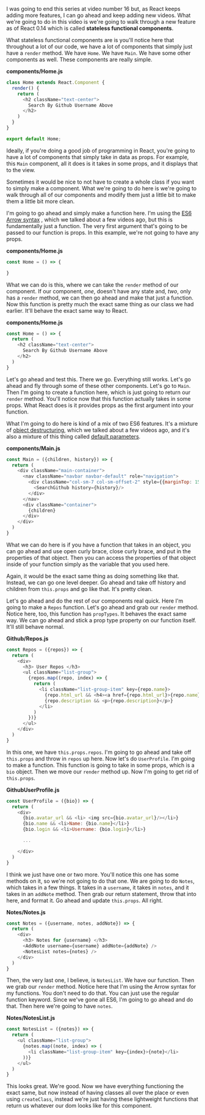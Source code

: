 I was going to end this series at video number 16 but, as React keeps adding more features, I can go ahead and keep adding new videos. What we're going to do in this video is we're going to walk through a new feature as of React 0.14 which is called **stateless functional components**.

What stateless functional components are is you'll notice here that throughout a lot of our code, we have a lot of components that simply just have a `render` method. We have `Home`. We have `Main`. We have some other components as well. These components are really simple.

**components/Home.js**
``` javascript
class Home extends React.Component {
  render() {
    return (
      <h2 className="text-center">
        Search By Github Username Above
      </h2>
    )
  }
}

export default Home;
```
Ideally, if you're doing a good job of programming in React, you're going to have a lot of components that simply take in data as props. For example, this `Main` component, all it does is it takes in some props, and it displays that to the view.

Sometimes it would be nice to not have to create a whole class if you want to simply make a component. What we're going to do here is we're going to walk through all of our components and modify them just a little bit to make them a little bit more clean.

I'm going to go ahead and simply make a function here. I'm using the [ES6 Arrow syntax](https://egghead.io/lessons/arrow-function)  , which we talked about a few videos ago, but this is fundamentally just a function. The very first argument that's going to be passed to our function is props. In this example, we're not going to have any props.

**components/Home.js**
``` javascript
const Home = () => {

}
```
What we can do is this, where we can take the `render` method of our component. If our component, *one*, doesn't have any state and, *two*, only has a `render` method, we can then go ahead and make that just a function. Now this function is pretty much the exact same thing as our class we had earlier. It'll behave the exact same way to React.

**components/Home.js**
``` javascript
const Home = () => {
  return (
    <h2 className="text-center">
      Search By Github Username Above
    </h2>
  )
}
```
Let's go ahead and test this. There we go. Everything still works. Let's go ahead and fly through some of these other components. Let's go to `Main`. Then I'm going to create a function here, which is just going to return our `render` method. You'll notice now that this function actually takes in some props. What React does is it provides props as the first argument into your function.

What I'm going to do here is kind of a mix of two ES6 features. It's a mixture of [object destructuring](https://egghead.io/lessons/ecmascript-6-destructuring-assignment), which we talked about a few videos ago, and it's also a mixture of this thing called [default parameters](https://egghead.io/lessons/ecmascript-6-default-values-for-function-parameters).

**components/Main.js**
``` javascript
const Main = ({children, history}) => {
  return (
    <div className="main-container">
      <nav className="navbar navbar-default" role="navigation">
        <div className="col-sm-7 col-sm-offset-2" style={{marginTop: 15}}>
          <SearchGithub history={history}/>
        </div>
      </nav>
      <div className="container">
        {children}
      </div>
    </div>
  )
}
```

What we can do here is if you have a function that takes in an object, you can go ahead and use open curly brace, close curly brace, and put in the properties of that object. Then you can access the properties of that object inside of your function simply as the variable that you used here.

Again, it would be the exact same thing as doing something like that. Instead, we can go one level deeper. Go ahead and take off history and children from `this.props` and go like that. It's pretty clean.

Let's go ahead and do the rest of our components real quick. Here I'm going to make a `Repos` function. Let's go ahead and grab our `render` method. Notice here, too, this function has `propTypes`. It behaves the exact same way. We can go ahead and stick a prop type property on our function itself. It'll still behave normal.

**Github/Repos.js**
``` javascript
const Repos = ({repos}) => {
  return (
    <div>
      <h3> User Repos </h3>
      <ul className="list-group">
        {repos.map((repo, index) => {
          return (
            <li className="list-group-item" key={repo.name}>
              {repo.html_url && <h4><a href={repo.html_url}>{repo.name}</a></h4>}
              {repo.description && <p>{repo.description}</p>}
            </li>
          )
        })}
      </ul>
    </div>
  )
}
```

In this one, we have `this.props.repos`. I'm going to go ahead and take off `this.props` and throw in `repos` up here. Now let's do `UserProfile`. I'm going to make a function. This function is going to take in some props, which is a `bio` object. Then we move our `render` method up. Now I'm going to get rid of `this.props`.

**GithubUserProfile.js**
``` javascript
const UserProfile = ({bio}) => {
  return (
    <div>
      {bio.avatar_url && <li> <img src={bio.avatar_url}/></li>}
      {bio.name && <li>Name: {bio.name}</li>}
      {bio.login && <li>Username: {bio.login}</li>}

      ...

    </div>
  )
}
```

I think we just have one or two more. You'll notice this one has some methods on it, so we're not going to do that one. We are going to do `Notes`, which takes in a few things. It takes in a `username`, it takes in `notes`, and it takes in an `addNote` method. Then grab our return statement, throw that into here, and format it. Go ahead and update `this.props`. All right.

**Notes/Notes.js**
```javascript
const Notes = ({username, notes, addNote}) => {
  return (
    <div>
      <h3> Notes for {username} </h3>
      <AddNote username={username} addNote={addNote} />
      <NotesList notes={notes} />
    </div>
  )
}
```
Then, the very last one, I believe, is `NotesList`. We have our function. Then we grab our `render` method. Notice here that I'm using the Arrow syntax for my functions. You don't need to do that. You can just use the regular function keyword. Since we've gone all ES6, I'm going to go ahead and do that. Then here we're going to have `notes`.

**Notes/NotesList.js**
``` javascript
const NotesList = ({notes}) => {
  return (
    <ul className="list-group">
      {notes.map((note, index) => (
        <li className="list-group-item" key={index}>{note}</li>
      ))}
    </ul>
  )
}
```
This looks great. We're good. Now we have everything functioning the exact same, but now instead of having classes all over the place or even using `createClass`, instead we're just having these lightweight functions that return us whatever our dom looks like for this component.
